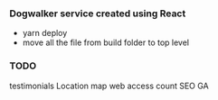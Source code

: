 ### Dogwalker service created using React
 - yarn deploy
 - move all the file from build folder to top level

### TODO
  testimonials
  Location map
  web access count
  SEO
  GA